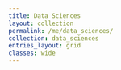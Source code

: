 ```yaml
---
title: Data Sciences
layout: collection
permalink: /me/data_sciences/
collection: data_sciences
entries_layout: grid
classes: wide
---
```

